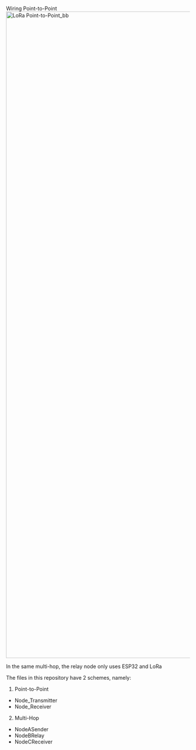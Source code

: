 
Wiring Point-to-Point
<img width="1860" height="1767" alt="LoRa Point-to-Point_bb" src="https://github.com/user-attachments/assets/da36a2bd-8bcc-4020-b28b-ea3728cbfcc2" />

In the same multi-hop, the relay node only uses ESP32 and LoRa

The files in this repository have 2 schemes, namely:

1. Point-to-Point
  - Node_Transmitter
  - Node_Receiver

2. Multi-Hop
  - NodeASender
  - NodeBRelay
  - NodeCReceiver
